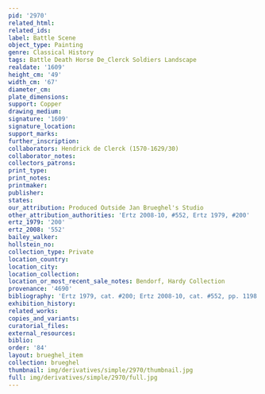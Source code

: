 ```yaml
---
pid: '2970'
related_html: 
related_ids: 
label: Battle Scene
object_type: Painting
genre: Classical History
tags: Battle Death Horse De_Clerck Soldiers Landscape
realdate: '1609'
height_cm: '49'
width_cm: '67'
diameter_cm: 
plate_dimensions: 
support: Copper
drawing_medium: 
signature: '1609'
signature_location: 
support_marks: 
further_inscription: 
collaborators: Hendrick de Clerck (1570-1629/30)
collaborator_notes: 
collectors_patrons: 
print_type: 
print_notes: 
printmaker: 
publisher: 
states: 
our_attribution: Produced Outside Jan Brueghel's Studio
other_attribution_authorities: 'Ertz 2008-10, #552, Ertz 1979, #200'
ertz_1979: '200'
ertz_2008: '552'
bailey_walker: 
hollstein_no: 
collection_type: Private
location_country: 
location_city: 
location_collection: 
location_or_most_recent_sale_notes: Bendorf, Hardy Collection
provenance: '4690'
bibliography: 'Ertz 1979, cat. #200; Ertz 2008-10, cat. #552, pp. 1198'
exhibition_history: 
related_works: 
copies_and_variants: 
curatorial_files: 
external_resources: 
biblio: 
order: '84'
layout: brueghel_item
collection: brueghel
thumbnail: img/derivatives/simple/2970/thumbnail.jpg
full: img/derivatives/simple/2970/full.jpg
---
```

